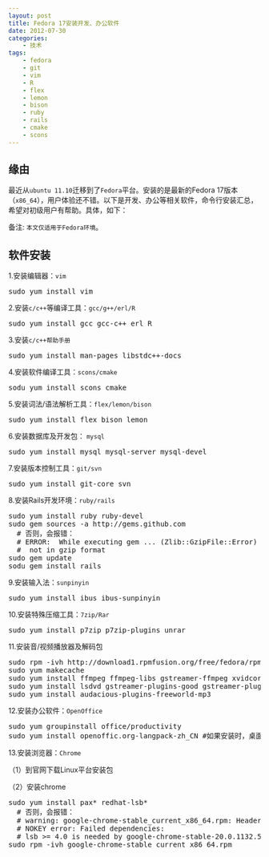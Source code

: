 ```yaml
---
layout: post
title: Fedora 17安装开发、办公软件
date: 2012-07-30
categories:
    - 技术
tags:
    - fedora
    - git
    - vim
    - R
    - flex
    - lemon
    - bison
    - ruby
    - rails
    - cmake
    - scons
---
```

## 缘由

最近从`ubuntu 11.10`迁移到了`Fedora`平台。安装的是最新的Fedora 17版本（`x86_64`），用户体验还不错。以下是开发、办公等相关软件，命令行安装汇总，希望对初级用户有帮助。具体，如下：

备注: `本文仅适用于Fedora环境`。

## 软件安装

1.安装编辑器：`vim`
<pre class="prettyprint linenums">
sudo yum install vim
</pre>

2.安装`c/c++`等编译工具：`gcc/g++/erl/R`
<pre class="prettyprint linenums">
sudo yum install gcc gcc-c++ erl R 
</pre>

3.安装`c/c++帮助手册`
<pre class="prettyprint linenums">
sudo yum install man-pages libstdc++-docs
</pre>

4.安装软件编译工具：`scons/cmake`
<pre class="prettyprint linenums">
sodu yum install scons cmake
</pre>

5.安装词法/语法解析工具：`flex/lemon/bison`
<pre class="prettyprint linenums">
sudo yum install flex bison lemon
</pre>

6.安装数据库及开发包： `mysql`
<pre class="prettyprint linenums">
sudo yum install mysql mysql-server mysql-devel 
</pre>

7.安装版本控制工具：`git/svn`
<pre class="prettyprint linenums">
sudo yum install git-core svn
</pre>

8.安装Rails开发环境：`ruby/rails`
<pre class="prettyprint linenums">
sudo yum install ruby ruby-devel
sudo gem sources -a http://gems.github.com
  # 否则，会报错：
  # ERROR:  While executing gem ... (Zlib::GzipFile::Error)
  #  not in gzip format 
sudo gem update
sodu gem install rails
</pre>

9.安装输入法：`sunpinyin`
<pre class="prettyprint linenums">
sudo yum install ibus ibus-sunpinyin
</pre>

10.安装特殊压缩工具：`7zip/Rar`
<pre class="prettyprint linenums">
sudo yum install p7zip p7zip-plugins unrar
</pre>

11.安装音/视频播放器及解码包
<pre class="prettyprint linenums">
sudo rpm -ivh http://download1.rpmfusion.org/free/fedora/rpmfusion-free-release-stable.noarch.rpm
sudo yum makecache
sudo yum install ffmpeg ffmpeg-libs gstreamer-ffmpeg xvidcore libdvdread libdvdnav 
sudo yum install lsdvd gstreamer-plugins-good gstreamer-plugins-bad gstreamer-plugins-ugly
sudo yum install audacious-plugins-freeworld-mp3
</pre>

12.安装办公软件：`OpenOffice`
<pre class="prettyprint linenums">
sudo yum groupinstall office/productivity
sudo yum install openoffic.org-langpack-zh_CN #如果安装时，桌面已是中文了，那不用执行此操作
</pre>

13.安装浏览器：`Chrome`

（1）到官网下载Linux平台安装包

（2）安装chrome
<pre class="prettyprint linenums">
sudo yum install pax* redhat-lsb*
  # 否则，会报错：
  # warning: google-chrome-stable_current_x86_64.rpm: Header V4 DSA/SHA1 Signature, key ID 7fac5991: 
  # NOKEY error: Failed dependencies:
  # lsb >= 4.0 is needed by google-chrome-stable-20.0.1132.57-145807.x86_64
sudo rpm -ivh google-chrome-stable_current_x86_64.rpm
</pre>

